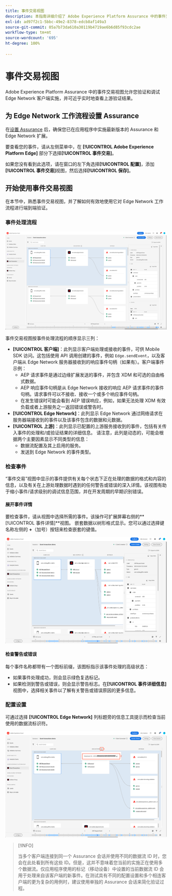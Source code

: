 ```yaml
---
title: 事件交易视图
description: 本指南详细介绍了 Adobe Experience Platform Assurance 中的事件交易视图的信息。
exl-id: ad97f2c1-5bbc-49e2-8378-edcb8af149a3
source-git-commit: 05a7b73da610a30119b4719ae6b6d85f93cdc2ae
workflow-type: tm+mt
source-wordcount: '695'
ht-degree: 100%

---
```


# 事件交易视图

Adobe Experience Platform Assurance 中的事件交易视图允许您验证和调试 Edge Network 客户端实施，并可近乎实时地查看上游验证结果。

## 为 Edge Network 工作流程设置 Assurance

在[设置 Assurance](../tutorials/implement-assurance.md) 后，确保您已在应用程序中实施最新版本的 Assurance 和 Edge Network 扩展。

要查看您的事件，请从左侧菜单中，在 **[!UICONTROL Adobe Experience Platform Edge]** 部分下选择&#x200B;**[!UICONTROL 事件交易]**。

如果您没有看到此选项，请在窗口的左下角选择&#x200B;**[!UICONTROL 配置]**，添加&#x200B;**[!UICONTROL 事件交易]**&#x200B;视图，然后选择&#x200B;**[!UICONTROL 保存]**。

## 开始使用事件交易视图

在本节中，熟悉事件交易视图，并了解如何有效地使用它对 Edge Network 工作流程进行端到端验证。

### 事件处理流程

![事件交易视图](./images/event-transactions/event-transactions-view.png)

事件交易视图按事件处理流程的顺序显示三列：

- **[!UICONTROL 客户端]**：此列显示客户端处理或接收的事件，可供 Mobile SDK 访问。这包括使用 API 调用创建的事件，例如 `Edge.sendEvent`，以及客户端从 Edge Network 服务器接收到的响应事件句柄（如果有）。客户端事件示例：
   - AEP 请求事件是通过边缘扩展发送的事件，并包含 XDM 和可选的自由格式数据。
   - AEP 响应事件句柄是从 Edge Network 接收的响应 AEP 请求事件的事件句柄。请求事件可以不接收、接收一个或多个响应事件句柄。
   - 在发生错误时可能会看到 AEP 错误响应，例如，如果无法处理 XDM 有效负载或者上游服务之一返回错误或警告时。
- **[!UICONTROL Edge Network]**：此列显示 Edge Network 通过网络请求在服务器端接收到的事件以及该事件包含的数据和元数据。
- **[!UICONTROL 上游]**：此列显示已配置的上游服务接收到的事件，包括有关传入事件的处理和/或验证结果的详细信息。
请注意，此列是动态的，可能会根据两个主要因素显示不同类型的信息：
   - 数据流配置及其上启用的服务。
   - 发送到 Edge Network 的事件类型。

### 检查事件

“事件交易”视图中显示的事件提供有关每个状态下正在处理的数据的格式和内容的信息，以及有关在上游处理数据时遇到的任何警告或错误的深入详情。该视图有助于缩小事件/请求级别的调试信息范围，并在开发周期的早期识别错误。

#### 展开事件详情

要检查事件，请从视图中选择所需的事件。该操作可扩展屏幕右侧的&#x200B;**[!UICONTROL 事件详情]**视图。
嵌套数据以树形格式显示。您可以通过选择键名称左侧的 **+**（加号）按钮来检查嵌套的键值。

![事件详细信息](./images/event-transactions/event-details.png)

#### 检查警告或错误

每个事件名称都带有一个图标前缀，该图标指示该事件处理的高级状态：

- 如果事件处理成功，则会显示绿色复选标记。
- 如果检测到警告或错误，则会显示警告标志。在&#x200B;**[!UICONTROL 事件详细信息]**&#x200B;视图中，选择相关事件以了解有关警告或错误原因的更多信息。

### 配置设置 

可通过选择 **[!UICONTROL Edge Network]** 列标题旁的信息工具提示而检查当前使用的数据流标识符。

![显示数据流 ID](./images/event-transactions/show-datastream-id.png)

>[!INFO]
>
>当多个客户端连接到同一个 Assurance 会话并使用不同的数据流 ID 时，您会在此处看到所有这些 ID。但是，这并不意味着您当前的实施正在使用多个数据流。仅应用程序使用的标记（移动设备）中设置的当前数据流 ID 会用于处理来自该客户端的新事件。在测试具有不同的配置设置和多个相连客户端的更为复杂的用例时，建议使用单独的 Assurance 会话来简化验证过程。
